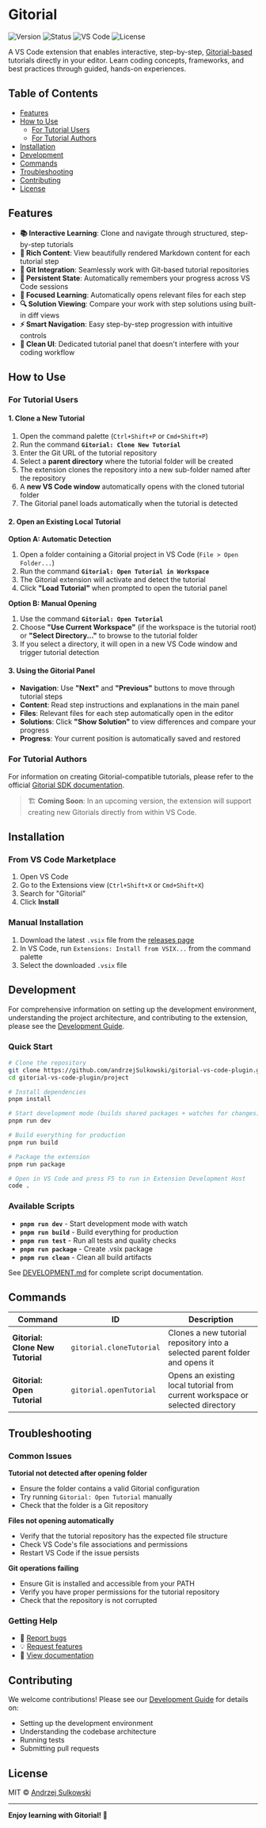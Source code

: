 # Gitorial

![Version](https://img.shields.io/badge/version-0.1.8-yellow)
![Status](https://img.shields.io/badge/status-preview-orange)
![VS Code](https://img.shields.io/badge/VS%20Code-1.87.0+-blue)
![License](https://img.shields.io/badge/license-MIT-green)

A VS Code extension that enables interactive, step-by-step, [Gitorial-based](https://github.com/gitorial-sdk) tutorials directly in your editor. Learn coding concepts, frameworks, and best practices through guided, hands-on experiences.

## Table of Contents

- [Features](#features)
- [How to Use](#how-to-use)
  - [For Tutorial Users](#for-tutorial-users)
  - [For Tutorial Authors](#for-tutorial-authors)
- [Installation](#installation)
- [Development](#development)
- [Commands](#commands)
- [Troubleshooting](#troubleshooting)
- [Contributing](#contributing)
- [License](#license)

## Features

- **📚 Interactive Learning**: Clone and navigate through structured, step-by-step tutorials
- **📝 Rich Content**: View beautifully rendered Markdown content for each tutorial step
- **🔄 Git Integration**: Seamlessly work with Git-based tutorial repositories
- **💾 Persistent State**: Automatically remembers your progress across VS Code sessions
- **🎯 Focused Learning**: Automatically opens relevant files for each step
- **🔍 Solution Viewing**: Compare your work with step solutions using built-in diff views
- **⚡ Smart Navigation**: Easy step-by-step progression with intuitive controls
- **🎨 Clean UI**: Dedicated tutorial panel that doesn't interfere with your coding workflow

## How to Use

### For Tutorial Users

#### 1. Clone a New Tutorial

1. Open the command palette (`Ctrl+Shift+P` or `Cmd+Shift+P`)
2. Run the command **`Gitorial: Clone New Tutorial`**
3. Enter the Git URL of the tutorial repository
4. Select a **parent directory** where the tutorial folder will be created
5. The extension clones the repository into a new sub-folder named after the repository
6. A **new VS Code window** automatically opens with the cloned tutorial folder
7. The Gitorial panel loads automatically when the tutorial is detected

#### 2. Open an Existing Local Tutorial

**Option A: Automatic Detection**
1. Open a folder containing a Gitorial project in VS Code (`File > Open Folder...`)
2. Run the command **`Gitorial: Open Tutorial in Workspace`**
3. The Gitorial extension will activate and detect the tutorial
4. Click **"Load Tutorial"** when prompted to open the tutorial panel

**Option B: Manual Opening**
1. Use the command **`Gitorial: Open Tutorial`**
2. Choose **"Use Current Workspace"** (if the workspace is the tutorial root) or **"Select Directory..."** to browse to the tutorial folder
3. If you select a directory, it will open in a new VS Code window and trigger tutorial detection

#### 3. Using the Gitorial Panel

- **Navigation**: Use **"Next"** and **"Previous"** buttons to move through tutorial steps
- **Content**: Read step instructions and explanations in the main panel
- **Files**: Relevant files for each step automatically open in the editor
- **Solutions**: Click **"Show Solution"** to view differences and compare your progress
- **Progress**: Your current position is automatically saved and restored

### For Tutorial Authors

For information on creating Gitorial-compatible tutorials, please refer to the official [Gitorial SDK documentation](https://github.com/gitorial-sdk).

> 🏗️ **Coming Soon**: In an upcoming version, the extension will support creating new Gitorials directly from within VS Code.

## Installation

### From VS Code Marketplace
1. Open VS Code
2. Go to the Extensions view (`Ctrl+Shift+X` or `Cmd+Shift+X`)
3. Search for "Gitorial"
4. Click **Install**

### Manual Installation
1. Download the latest `.vsix` file from the [releases page](https://github.com/andrzejSulkowski/gitorial-vs-code-plugin/releases)
2. In VS Code, run `Extensions: Install from VSIX...` from the command palette
3. Select the downloaded `.vsix` file

## Development

For comprehensive information on setting up the development environment, understanding the project architecture, and contributing to the extension, please see the [Development Guide](./DEVELOPMENT.md).

### Quick Start
```bash
# Clone the repository
git clone https://github.com/andrzejSulkowski/gitorial-vs-code-plugin.git
cd gitorial-vs-code-plugin/project

# Install dependencies
pnpm install

# Start development mode (builds shared packages + watches for changes)
pnpm run dev

# Build everything for production
pnpm run build

# Package the extension
pnpm run package

# Open in VS Code and press F5 to run in Extension Development Host
code .
```

### Available Scripts
- **`pnpm run dev`** - Start development mode with watch
- **`pnpm run build`** - Build everything for production
- **`pnpm run test`** - Run all tests and quality checks
- **`pnpm run package`** - Create .vsix package
- **`pnpm run clean`** - Clean all build artifacts

See [DEVELOPMENT.md](./DEVELOPMENT.md) for complete script documentation.

## Commands

| Command | ID | Description |
|---------|----|-----------| 
| **Gitorial: Clone New Tutorial** | `gitorial.cloneTutorial` | Clones a new tutorial repository into a selected parent folder and opens it |
| **Gitorial: Open Tutorial** | `gitorial.openTutorial` | Opens an existing local tutorial from current workspace or selected directory |

## Troubleshooting

### Common Issues

**Tutorial not detected after opening folder**
- Ensure the folder contains a valid Gitorial configuration
- Try running `Gitorial: Open Tutorial` manually
- Check that the folder is a Git repository

**Files not opening automatically**
- Verify that the tutorial repository has the expected file structure
- Check VS Code's file associations and permissions
- Restart VS Code if the issue persists

**Git operations failing**
- Ensure Git is installed and accessible from your PATH
- Verify you have proper permissions for the tutorial repository
- Check that the repository is not corrupted

### Getting Help

- 🐛 [Report bugs](https://github.com/andrzejSulkowski/gitorial-vs-code-plugin/issues)
- 💡 [Request features](https://github.com/andrzejSulkowski/gitorial-vs-code-plugin/issues)
- 📖 [View documentation](https://github.com/gitorial-sdk)

## Contributing

We welcome contributions! Please see our [Development Guide](./DEVELOPMENT.md) for details on:
- Setting up the development environment
- Understanding the codebase architecture
- Running tests
- Submitting pull requests

## License

MIT © [Andrzej Sulkowski](https://github.com/andrzejSulkowski)

---

**Enjoy learning with Gitorial! 🚀**
